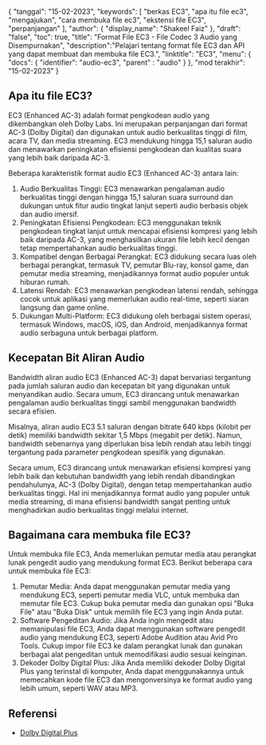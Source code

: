 {
"tanggal": "15-02-2023",
  "keywords": [
"berkas EC3",
"apa itu file ec3",
"mengajukan",
"cara membuka file ec3",
"ekstensi file EC3",
"perpanjangan"
],
  "author": {
"display_name": "Shakeel Faiz"
},
"draft": "false",
"toc": true,
"title": "Format File EC3 - File Codec 3 Audio yang Disempurnakan",
  "description":"Pelajari tentang format file EC3 dan API yang dapat membuat dan membuka file EC3.",
"linktitle": "EC3",
  "menu": {
    "docs": {
      "identifier": "audio-ec3",
"parent" : "audio"
}
},
"mod terakhir": "15-02-2023"
}

## Apa itu file EC3?

EC3 (Enhanced AC-3) adalah format pengkodean audio yang dikembangkan oleh Dolby Labs. Ini merupakan perpanjangan dari format AC-3 (Dolby Digital) dan digunakan untuk audio berkualitas tinggi di film, acara TV, dan media streaming. EC3 mendukung hingga 15,1 saluran audio dan menawarkan peningkatan efisiensi pengkodean dan kualitas suara yang lebih baik daripada AC-3.

Beberapa karakteristik format audio EC3 (Enhanced AC-3) antara lain:

1. Audio Berkualitas Tinggi: EC3 menawarkan pengalaman audio berkualitas tinggi dengan hingga 15,1 saluran suara surround dan dukungan untuk fitur audio tingkat lanjut seperti audio berbasis objek dan audio imersif.
2. Peningkatan Efisiensi Pengkodean: EC3 menggunakan teknik pengkodean tingkat lanjut untuk mencapai efisiensi kompresi yang lebih baik daripada AC-3, yang menghasilkan ukuran file lebih kecil dengan tetap mempertahankan audio berkualitas tinggi.
3. Kompatibel dengan Berbagai Perangkat: EC3 didukung secara luas oleh berbagai perangkat, termasuk TV, pemutar Blu-ray, konsol game, dan pemutar media streaming, menjadikannya format audio populer untuk hiburan rumah.
4. Latensi Rendah: EC3 menawarkan pengkodean latensi rendah, sehingga cocok untuk aplikasi yang memerlukan audio real-time, seperti siaran langsung dan game online.
5. Dukungan Multi-Platform: EC3 didukung oleh berbagai sistem operasi, termasuk Windows, macOS, iOS, dan Android, menjadikannya format audio serbaguna untuk berbagai platform.

## Kecepatan Bit Aliran Audio

Bandwidth aliran audio EC3 (Enhanced AC-3) dapat bervariasi tergantung pada jumlah saluran audio dan kecepatan bit yang digunakan untuk menyandikan audio. Secara umum, EC3 dirancang untuk menawarkan pengalaman audio berkualitas tinggi sambil menggunakan bandwidth secara efisien.

Misalnya, aliran audio EC3 5.1 saluran dengan bitrate 640 kbps (kilobit per detik) memiliki bandwidth sekitar 1,5 Mbps (megabit per detik). Namun, bandwidth sebenarnya yang diperlukan bisa lebih rendah atau lebih tinggi tergantung pada parameter pengkodean spesifik yang digunakan.

Secara umum, EC3 dirancang untuk menawarkan efisiensi kompresi yang lebih baik dan kebutuhan bandwidth yang lebih rendah dibandingkan pendahulunya, AC-3 (Dolby Digital), dengan tetap mempertahankan audio berkualitas tinggi. Hal ini menjadikannya format audio yang populer untuk media streaming, di mana efisiensi bandwidth sangat penting untuk menghadirkan audio berkualitas tinggi melalui internet.

## Bagaimana cara membuka file EC3?

Untuk membuka file EC3, Anda memerlukan pemutar media atau perangkat lunak pengedit audio yang mendukung format EC3. Berikut beberapa cara untuk membuka file EC3:

1. Pemutar Media: Anda dapat menggunakan pemutar media yang mendukung EC3, seperti pemutar media VLC, untuk membuka dan memutar file EC3. Cukup buka pemutar media dan gunakan opsi "Buka File" atau "Buka Disk" untuk memilih file EC3 yang ingin Anda putar.
2. Software Pengeditan Audio: Jika Anda ingin mengedit atau memanipulasi file EC3, Anda dapat menggunakan software pengedit audio yang mendukung EC3, seperti Adobe Audition atau Avid Pro Tools. Cukup impor file EC3 ke dalam perangkat lunak dan gunakan berbagai alat pengeditan untuk memodifikasi audio sesuai keinginan.
3. Dekoder Dolby Digital Plus: Jika Anda memiliki dekoder Dolby Digital Plus yang terinstal di komputer, Anda dapat menggunakannya untuk memecahkan kode file EC3 dan mengonversinya ke format audio yang lebih umum, seperti WAV atau MP3.

## Referensi
* [Dolby Digital Plus](https://en.wikipedia.org/wiki/Dolby_Digital_Plus)


